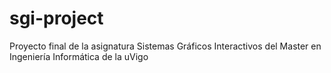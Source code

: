 # sgi-project
Proyecto final de la asignatura Sistemas Gráficos Interactivos del Master en Ingeniería Informática de la uVigo
